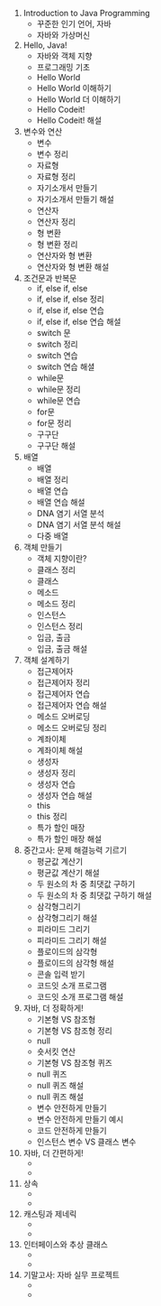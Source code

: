 
<ol>
    <li>
        Introduction to Java Programming
        <ul>
            <li>꾸준한 인기 언어, 자바</li>
            <li>자바와 가상머신</li>
        </ul>
    </li>
    <li>
        Hello, Java!
        <ul>
            <li>자바와 객체 지향</li>
            <li>프로그래밍 기초</li>
            <li>Hello World</li>
            <li>Hello World 이해하기</li>
            <li>Hello World 더 이해하기</li>
            <li>Hello Codeit!</li>
            <li>Hello Codeit! 해설</li>
        </ul>
    </li>
    <li>
        변수와 연산
        <ul>
            <li>변수</li>
            <li>변수 정리</li>
            <li>자료형</li>
            <li>자료형 정리</li>
            <li>자기소개서 만들기</li>
            <li>자기소개서 만들기 해설</li>
            <li>연산자</li>
            <li>연산자 정리</li>
            <li>형 변환</li>
            <li>형 변환 정리</li>
            <li>연산자와 형 변환</li>
            <li>연산자와 형 변환 해설</li>
        </ul>
    </li>
    <li>
        조건문과 반복문
        <ul>
            <li>if, else if, else</li>
            <li>if, else if, else 정리</li>
            <li>if, else if, else 연습</li>
            <li>if, else if, else 연습 해설</li>
            <li>switch 문</li>
            <li>switch 정리</li>
            <li>switch 연습</li>
            <li>switch 연습 해셜</li>
            <li>while문</li>
            <li>while문 정리</li>
            <li>while문 연습</li>
            <li>for문</li>
            <li>for문 정리</li>
            <li>구구단</li>
            <li>구구단 해설</li>
        </ul>
    </li>
    <li>
        배열
        <ul>
            <li>배열</li>
            <li>배열 정리</li>
            <li>배열 연습</li>
            <li>배열 연습 해설</li>
            <li>DNA 염기 서열 분석</li>
            <li>DNA 염기 서열 분석 해설</li>
            <li>다중 배열</li>
        </ul>
    </li>
    <li>
        객체 만들기
        <ul>
            <li>객체 지향이란?</li>
            <li>클래스 정리</li>
            <li>클래스</li>
            <li>메소드</li>
            <li>메소드 정리</li>
            <li>인스턴스</li>
            <li>인스턴스 정리</li>
            <li>입금, 출금</li>
            <li>입금, 출금 해설</li>
        </ul>
    </li>
    <li>
        객체 설계하기
        <ul>
            <li>접근제어자</li>
            <li>접근제어자 정리</li>
            <li>접근제어자 연습</li>
            <li>접근제어자 연습 해설</li>
            <li>메소드 오버로딩</li>
            <li>메소드 오버로딩 정리</li>
            <li>계좌이체</li>
            <li>계좌이체 해설</li>
            <li>생성자</li>
            <li>생성자 정리</li>
            <li>생성자 연습</li>
            <li>생성자 연습 해설</li>
            <li>this</li>
            <li>this 정리</li>
            <li>특가 할인 매장</li>
            <li>특가 할인 매장 해설</li>
        </ul>
    </li>
    <li>
        중간고사: 문제 해결능력 기르기
        <ul>
            <li>평균값 계산기</li>
            <li>평균값 계산기 해설</li>
            <li>두 원소의 차 중 최댓값 구하기</li>
            <li>두 원소의 차 중 최댓값 구하기 해설</li>
            <li>삼각형그리기</li>
            <li>삼각형그리기 해설</li>
            <li>피라미드 그리기</li>
            <li>피라미드 그리기 해설</li>
            <li>플로이드의 삼각형</li>
            <li>플로이드의 삼각형 해설</li>
            <li>콘솔 입력 받기 </li>
            <li>코드잇 소개 프로그램</li>
            <li>코드잇 소개 프로그램 해설</li>
         </ul>
    </li>
    <li>
        자바, 더 정확하게!
        <ul>
            <li>기본형 VS 참조형</li>
            <li>기본형 VS 참조형 정리</li>
            <li>null</li>
            <li>숏서킷 연산</li>
            <li>기본형 VS 참조형 퀴즈</li>
            <li>null 퀴즈</li>
            <li>null 퀴즈 해설</li>
            <li>null 퀴즈 해설</li>
            <li>변수 안전하게 만들기</li>
            <li>변수 안전하게 만들기 예시</li>
            <li>코드 안전하게 만들기</li>
            <li>인스턴스 변수 VS 클래스 변수</li>
        </ul>
    </li>
    <li>
        자바, 더 간편하게!
        <ul>    
            <li></li>
            <li></li>
        </ul>
    </li>
    <li>
        상속
        <ul>
            <li></li>
            <li></li>
        </ul>
    </li>
    <li>
        캐스팅과 제네릭
        <ul>    
            <li></li>
            <li></li>
        </ul>
    </li>
    <li>
        인터페이스와 추상 클래스
        <ul>
            <li></li>
            <li></li>
        </ul>
    </li>
    <li>
        기말고사: 자바 실무 프로젝트
        <ul>
            <li></li>
            <li></li>
        </ul>
    </li>
</ol>

